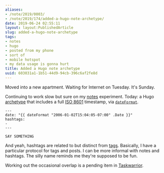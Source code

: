 ```yaml
---
aliases:
- /note/2019/0003/
- /note/2019/174/added-a-hugo-note-archetype/
date: 2019-06-24 02:55:11
layout: layout:PublishedArticle
slug: added-a-hugo-note-archetype
tags:
- notes
- hugo
- posted from my phone
- sort of
- mobile hotspot
- my data usage is gonna hurt
title: Added a Hugo note archetype
uuid: 603031a1-1b51-44d9-94cb-396c6af2fe8d
---
```


Moved into a new apartment. Waiting for Internet on Tuesday. It's Sunday.

Continuing to work slow but sure on my [notes][] experiment. Today: a Hugo
[archetype][] that includes a full [ISO 8601][] timestamp, via [`dateFormat`][].

[notes]: /note
[archetype]: https://gohugo.io/content-management/archetypes/
[ISO 8601]: https://en.wikipedia.org/wiki/ISO_8601
[`dateFormat`]: https://gohugo.io/functions/dateformat

    ---
    date: "{{ dateFormat "2006-01-02T15:04:05-07:00" .Date }}"
    hashtags:
    -
    ---

    SAY SOMETHING

And yeah, hashtags are related to but distinct from [tags][]. Basically,
I have a particular protocol for tags and posts. I can be more informal
with notes and hashtags. The silly name reminds me they're supposed to be fun.

Working out the occasional overlap is a pending item in [Taskwarrior].

[tags]: /tags
[Taskwarrior]: /tags/taskwarrior